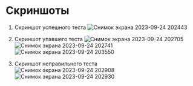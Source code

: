 # Скриншоты 
1. Скриншот успешного теста
   ![Снимок экрана 2023-09-24 202443](https://github.com/Feruno/Java4.1.Report/assets/60847105/87129747-18a4-4e4a-a6dc-6d1fe0e3c541)
   
1. Скриншот упавшего теста
   ![Снимок экрана 2023-09-24 202705](https://github.com/Feruno/Java4.1.Report/assets/60847105/96494494-d38a-48fa-a555-df732e61f2de)
   ![Снимок экрана 2023-09-24 202741](https://github.com/Feruno/Java4.1.Report/assets/60847105/4c69155e-9068-4a66-9f41-a461250054f4)
   ![Снимок экрана 2023-09-24 203550](https://github.com/Feruno/Java4.1.Report/assets/60847105/2d505d41-b1c0-42c3-955e-836d001c85d9)
   
1. Скриншот неправильного теста
   ![Снимок экрана 2023-09-24 202908](https://github.com/Feruno/Java4.1.Report/assets/60847105/28c6c3c0-fb69-4394-90b1-261a0cc5231b)
   ![Снимок экрана 2023-09-24 202930](https://github.com/Feruno/Java4.1.Report/assets/60847105/b5854881-6872-47c2-baff-b94948669595)

